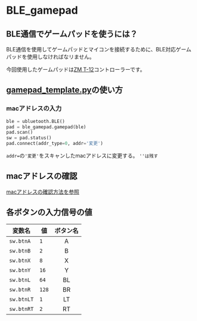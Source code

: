 # BLE_gamepad

## BLE通信でゲームパッドを使うには？

BLE通信を使用してゲームパッドとマイコンを接続するために、BLE対応ゲームパッドを使用しなければなリません。

今回使用したゲームパッドは[ZM T-12](https://www.amazon.co.jp/gp/product/B07XRW22C8/ref=ppx_yo_dt_b_asin_title_o06_s00?ie=UTF8&psc=1)コントローラーです。

## [gamepad_template.py](https://github.com/mase114/BLE_gamepad/blob/main/gamepad_template.py)の使い方

### macアドレスの入力

```python
ble = ubluetooth.BLE()
pad = ble_gamepad.gamepad(ble)
pad.scan()
sw = pad.status()
pad.connect(addr_type=0, addr='変更')
````

`addr=`の`'変更'`をスキャンしたmacアドレスに変更する。
`''は残す`

## macアドレスの確認

[macアドレスの確認方法を参照](https://github.com/mase114/BLE_gamepad/blob/main/%E3%83%89%E3%82%AD%E3%83%A5%E3%83%A1%E3%83%B3%E3%83%88/mac%E3%82%A2%E3%83%89%E3%83%AC%E3%82%B9%E3%81%AE%E7%A2%BA%E8%AA%8D%E6%96%B9%E6%B3%95.md)

## 各ボタンの入力信号の値

| 変数名 | 値 | ボタン名 |
| --- | -- | :----: |
| `sw.btnA` | `1` | A |
| `sw.btnB` | `2` | B |
| `sw.btnX` | `8` | X |
| `sw.btnY` | `16` | Y |
| `sw.btnL` | `64` | BL |
| `sw.btnR` | `128` | BR |
| `sw.btnLT` | `1` | LT |
| `sw.btnRT` | `2` | RT |




